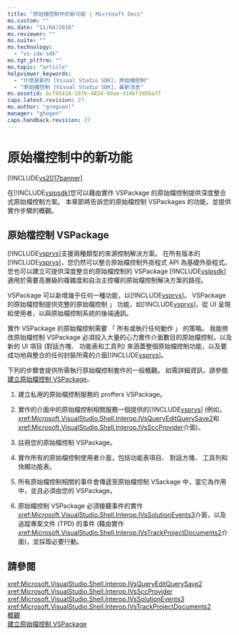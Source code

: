 ```yaml
---
title: "原始檔控制中的新功能 | Microsoft Docs"
ms.custom: ""
ms.date: "11/04/2016"
ms.reviewer: ""
ms.suite: ""
ms.technology: 
  - "vs-ide-sdk"
ms.tgt_pltfrm: ""
ms.topic: "article"
helpviewer_keywords: 
  - "什麼是新的 [Visual Studio SDK]，原始檔控制"
  - "原始檔控制 [Visual Studio SDK]，最新消息"
ms.assetid: bcf85418-18fb-4824-9dae-d14bf3d56a77
caps.latest.revision: 27
ms.author: "gregvanl"
manager: "ghogen"
caps.handback.revision: 27
---
```

# 原始檔控制中的新功能
[!INCLUDE[vs2017banner](../../code-quality/includes/vs2017banner.md)]

在[!INCLUDE[vsipsdk](../../extensibility/includes/vsipsdk_md.md)]您可以藉由實作 VSPackage 的原始檔控制提供深度整合式原始檔控制方案。  本章節將告訴您的原始檔控制 VSPackages 的功能，並提供實作步驟的概觀。  
  
## 原始檔控制 VSPackage  
 [!INCLUDE[vsprvs](../../code-quality/includes/vsprvs_md.md)]支援兩種類型的來源控制解決方案。  在所有版本的[!INCLUDE[vsprvs](../../code-quality/includes/vsprvs_md.md)]，您仍然可以整合原始檔控制外掛程式 API 為基礎外掛程式。  您也可以建立可提供深度整合的原始檔控制的 VSPackage [!INCLUDE[vsipsdk](../../extensibility/includes/vsipsdk_md.md)]適用於需要高層級的複雜度和自治主控權的原始檔控制解決方案的路徑。  
  
 VSPackage 可以新增幾乎任何一種功能，以[!INCLUDE[vsprvs](../../code-quality/includes/vsprvs_md.md)]。  VSPackage 的原始檔控制提供完整的原始檔控制 」 功能，如[!INCLUDE[vsprvs](../../code-quality/includes/vsprvs_md.md)]，從 UI 呈現給使用者，以與原始檔控制系統的後端通訊。  
  
 實作 VSPackage 的原始檔控制需要 「 所有或執行任何動作 」 的策略。  我能修改原始檔控制 VSPackage 必須投入大量的心力實作介面數目的原始檔控制，以及新的 UI 項目 \(對話方塊、 功能表和工具列\) 來涵蓋整個原始檔控制功能，以及要成功地與整合的任何封裝所需的介面[!INCLUDE[vsprvs](../../code-quality/includes/vsprvs_md.md)]。  
  
 下列的步驟會提供所需執行原始檔控制套件的一般概觀。  如需詳細資訊，請參閱 [建立原始檔控制 VSPackage](../../extensibility/internals/creating-a-source-control-vspackage.md)。  
  
1.  建立私用的原始檔控制服務的 proffers VSPackage。  
  
2.  實作的介面中的原始檔控制相關服務一個提供的[!INCLUDE[vsprvs](../../code-quality/includes/vsprvs_md.md)] \(例如， <xref:Microsoft.VisualStudio.Shell.Interop.IVsQueryEditQuerySave2>和<xref:Microsoft.VisualStudio.Shell.Interop.IVsSccProvider>介面\)。  
  
3.  註冊您的原始檔控制 VSPackage。  
  
4.  實作所有的原始檔控制使用者介面，包括功能表項目、 對話方塊、 工具列和快顯功能表。  
  
5.  所有原始檔控制相關的事件會傳遞至原始檔控制 VSackage 中，當它為作用中，並且必須由您的 VSPackage。  
  
6.  原始檔控制 VSPackage 必須接聽事件的實作<xref:Microsoft.VisualStudio.Shell.Interop.IVsSolutionEvents3>介面，以及追蹤專案文件 \(TPD\) 的事件 \(藉由實作<xref:Microsoft.VisualStudio.Shell.Interop.IVsTrackProjectDocuments2>介面\)，並採取必要行動。  
  
## 請參閱  
 <xref:Microsoft.VisualStudio.Shell.Interop.IVsQueryEditQuerySave2>   
 <xref:Microsoft.VisualStudio.Shell.Interop.IVsSccProvider>   
 <xref:Microsoft.VisualStudio.Shell.Interop.IVsSolutionEvents3>   
 <xref:Microsoft.VisualStudio.Shell.Interop.IVsTrackProjectDocuments2>   
 [概觀](../../extensibility/internals/source-control-integration-overview.md)   
 [建立原始檔控制 VSPackage](../../extensibility/internals/creating-a-source-control-vspackage.md)